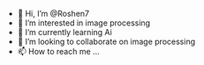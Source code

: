 - 👋 Hi, I’m @Roshen7
- 👀 I’m interested in image processing 
- 🌱 I’m currently learning Ai
- 💞️ I’m looking to collaborate on image processing 
- 📫 How to reach me ...

<!---
Roshen7/Roshen7 is a ✨ special ✨ repository because its `README.md` (this file) appears on your GitHub profile.
You can click the Preview link to take a look at your changes.
--->
